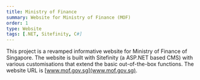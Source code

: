 ```yaml
---
title: Ministry of Finance
summary: Website for Ministry of Finance (MOF)
order: 1
type: Website
tags: [.NET, Sitefinity, C#]
---
```


This project is a revamped informative website for Ministry of Finance of Singapore. The website is built with Sitefinity (a ASP.NET based CMS) with various customisations that extend the basic out-of-the-box functions. The website URL is [www.mof.gov.sg](www.mof.gov.sg).